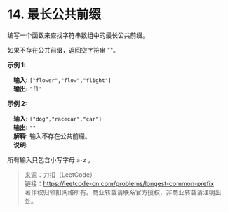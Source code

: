 # 14. 最长公共前缀

编写一个函数来查找字符串数组中的最长公共前缀。

如果不存在公共前缀，返回空字符串 ""。

**示例 1:**

&emsp;**输入:** `["flower","flow","flight"]`  
&emsp;**输出:** `"fl"`  

**示例 2:**

&emsp;**输入:** `["dog","racecar","car"]`  
&emsp;**输出:** `""`  
&emsp;**解释:** 输入不存在公共前缀。  
&emsp;**说明:**  

所有输入只包含小写字母 `a-z` 。

> 来源：力扣（LeetCode）  
> 链接：https://leetcode-cn.com/problems/longest-common-prefix  
> 著作权归领扣网络所有。商业转载请联系官方授权，非商业转载请注明出处。  
